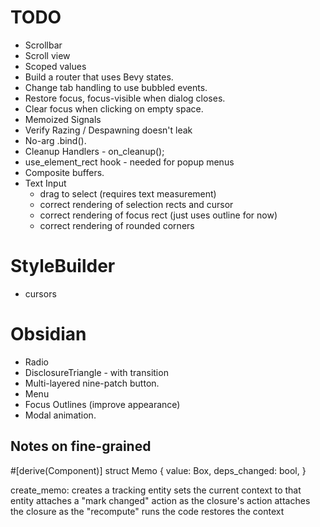 # TODO

- Scrollbar
- Scroll view
- Scoped values
- Build a router that uses Bevy states.
- Change tab handling to use bubbled events.
- Restore focus, focus-visible when dialog closes.
- Clear focus when clicking on empty space.
- Memoized Signals
- Verify Razing / Despawning doesn't leak
- No-arg .bind().
- Cleanup Handlers - on_cleanup();
- use_element_rect hook - needed for popup menus
- Composite buffers.
- Text Input
  - drag to select (requires text measurement)
  - correct rendering of selection rects and cursor
  - correct rendering of focus rect (just uses outline for now)
  - correct rendering of rounded corners

# StyleBuilder

- cursors

# Obsidian

- Radio
- DisclosureTriangle - with transition
- Multi-layered nine-patch button.
- Menu
- Focus Outlines (improve appearance)
- Modal animation.

## Notes on fine-grained

#[derive(Component)]
struct Memo {
value: Box<dyn Any>,
deps_changed: bool,
}

create_memo:
creates a tracking entity
sets the current context to that entity
attaches a "mark changed" action as the closure's action
attaches the closure as the "recompute"
runs the code
restores the context
